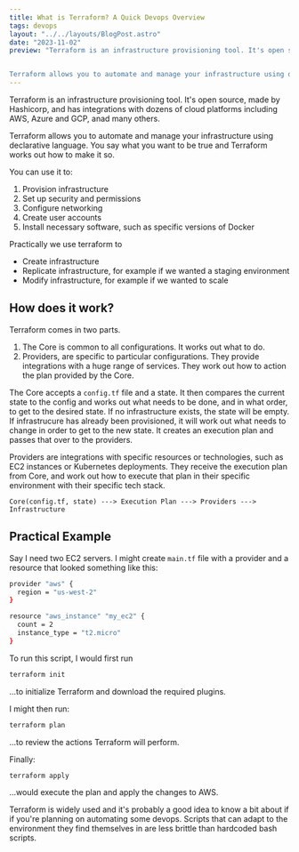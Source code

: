 ```yaml
---
title: What is Terraform? A Quick Devops Overview
tags: devops
layout: "../../layouts/BlogPost.astro"
date: "2023-11-02"
preview: "Terraform is an infrastructure provisioning tool. It's open source, made by Hashicorp, and has integrations with dozens of cloud platforms including AWS, Azure and GCP, anad many others.


Terraform allows you to automate and manage your infrastructure using declarative language. You say what you want to be true and terraform works out how to make it so."
---
```


Terraform is an infrastructure provisioning tool. It's open source, made by Hashicorp, and has integrations with dozens of cloud platforms including AWS, Azure and GCP, anad many others.

Terraform allows you to automate and manage your infrastructure using declarative language. You say what you want to be true and Terraform works out how to make it so.

You can use it to:

1. Provision infrastructure
2. Set up security and permissions
3. Configure networking
4. Create user accounts
5. Install necessary software, such as specific versions of Docker

Practically we use terraform to

- Create infrastructure
- Replicate infrastructure, for example if we wanted a staging environment
- Modify infrastructure, for example if we wanted to scale

## How does it work?

Terraform comes in two parts.

1. The Core is common to all configurations. It works out what to do.
2. Providers, are specific to particular configurations. They provide integrations with a huge range of services. They work out how to action the plan provided by the Core.

The Core accepts a `config.tf` file and a state. It then compares the current state to the config and works out what needs to be done, and in what order, to get to the desired state. If no infrastructure exists, the state will be empty. If infrastrucure has already been provisioned, it will work out what needs to change in order to get to the new state. It creates an execution plan and passes that over to the providers.

Providers are integrations with specific resources or technologies, such as EC2 instances or Kubernetes deployments. They receive the execution plan from Core, and work out how to execute that plan in their specific environment with their specific tech stack.

```
Core(config.tf, state) ---> Execution Plan ---> Providers ---> Infrastructure
```

## Practical Example

Say I need two EC2 servers. I might create `main.tf` file with a provider and a resource that looked something like this:

```sh
provider "aws" {
  region = "us-west-2"
}

resource "aws_instance" "my_ec2" {
  count = 2
  instance_type = "t2.micro"
}
```

To run this script, I would first run

```sh
terraform init
```

...to initialize Terraform and download the required plugins.

I might then run:

```sh
terraform plan
```

...to review the actions Terraform will perform.

Finally:

```sh
terraform apply
```

...would execute the plan and apply the changes to AWS.

Terraform is widely used and it's probably a good idea to know a bit about if if you're planning on automating some devops. Scripts that can adapt to the environment they find themselves in are less brittle than hardcoded bash scripts.
